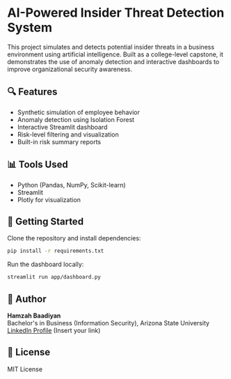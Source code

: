 # AI-Powered Insider Threat Detection System

This project simulates and detects potential insider threats in a business environment using artificial intelligence. Built as a college-level capstone, it demonstrates the use of anomaly detection and interactive dashboards to improve organizational security awareness.

## 🔍 Features
- Synthetic simulation of employee behavior
- Anomaly detection using Isolation Forest
- Interactive Streamlit dashboard
- Risk-level filtering and visualization
- Built-in risk summary reports

## 📊 Tools Used
- Python (Pandas, NumPy, Scikit-learn)
- Streamlit
- Plotly for visualization

## 🚀 Getting Started

Clone the repository and install dependencies:

```bash
pip install -r requirements.txt
```

Run the dashboard locally:

```bash
streamlit run app/dashboard.py
```

## 🧠 Author
**Hamzah Baadiyan**  
Bachelor's in Business (Information Security), Arizona State University  
[LinkedIn Profile](https://linkedin.com) (Insert your link)

## 📄 License
MIT License